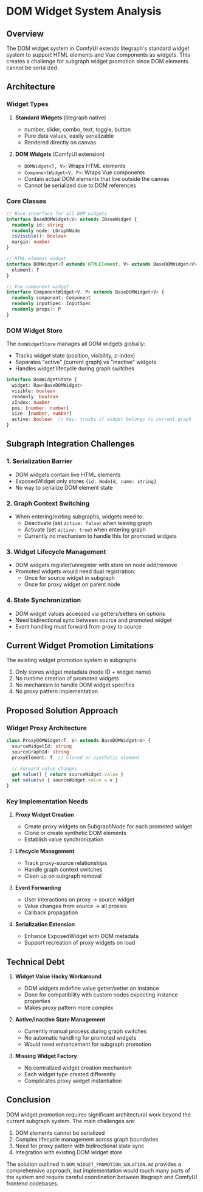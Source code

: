 # DOM Widget System Analysis

## Overview

The DOM widget system in ComfyUI extends litegraph's standard widget system to support HTML elements and Vue components as widgets. This creates a challenge for subgraph widget promotion since DOM elements cannot be serialized.

## Architecture

### Widget Types

1. **Standard Widgets** (litegraph native)
   - number, slider, combo, text, toggle, button
   - Pure data values, easily serializable
   - Rendered directly on canvas

2. **DOM Widgets** (ComfyUI extension)
   - `DOMWidget<T, V>`: Wraps HTML elements
   - `ComponentWidget<V, P>`: Wraps Vue components
   - Contain actual DOM elements that live outside the canvas
   - Cannot be serialized due to DOM references

### Core Classes

```typescript
// Base interface for all DOM widgets
interface BaseDOMWidget<V> extends IBaseWidget {
  readonly id: string
  readonly node: LGraphNode
  isVisible(): boolean
  margin: number
}

// HTML element widget
interface DOMWidget<T extends HTMLElement, V> extends BaseDOMWidget<V> {
  element: T
}

// Vue component widget
interface ComponentWidget<V, P> extends BaseDOMWidget<V> {
  readonly component: Component
  readonly inputSpec: InputSpec
  readonly props?: P
}
```

### DOM Widget Store

The `domWidgetStore` manages all DOM widgets globally:
- Tracks widget state (position, visibility, z-index)
- Separates "active" (current graph) vs "inactive" widgets
- Handles widget lifecycle during graph switches

```typescript
interface DomWidgetState {
  widget: Raw<BaseDOMWidget>
  visible: boolean
  readonly: boolean
  zIndex: number
  pos: [number, number]
  size: [number, number]
  active: boolean  // Key: tracks if widget belongs to current graph
}
```

## Subgraph Integration Challenges

### 1. Serialization Barrier
- DOM widgets contain live HTML elements
- ExposedWidget only stores `{id: NodeId, name: string}`
- No way to serialize DOM element state

### 2. Graph Context Switching
- When entering/exiting subgraphs, widgets need to:
  - Deactivate (set `active: false`) when leaving graph
  - Activate (set `active: true`) when entering graph
  - Currently no mechanism to handle this for promoted widgets

### 3. Widget Lifecycle Management
- DOM widgets register/unregister with store on node add/remove
- Promoted widgets would need dual registration:
  - Once for source widget in subgraph
  - Once for proxy widget on parent node

### 4. State Synchronization
- DOM widget values accessed via getters/setters on options
- Need bidirectional sync between source and promoted widget
- Event handling must forward from proxy to source

## Current Widget Promotion Limitations

The existing widget promotion system in subgraphs:
1. Only stores widget metadata (node ID + widget name)
2. No runtime creation of promoted widgets
3. No mechanism to handle DOM widget specifics
4. No proxy pattern implementation

## Proposed Solution Approach

### Widget Proxy Architecture
```typescript
class ProxyDOMWidget<T, V> extends BaseDOMWidget<V> {
  sourceWidgetId: string
  sourceGraphId: string
  proxyElement: T  // Cloned or synthetic element
  
  // Forward value changes
  get value() { return sourceWidget.value }
  set value(v) { sourceWidget.value = v }
}
```

### Key Implementation Needs

1. **Proxy Widget Creation**
   - Create proxy widgets on SubgraphNode for each promoted widget
   - Clone or create synthetic DOM elements
   - Establish value synchronization

2. **Lifecycle Management**
   - Track proxy-source relationships
   - Handle graph context switches
   - Clean up on subgraph removal

3. **Event Forwarding**
   - User interactions on proxy → source widget
   - Value changes from source → all proxies
   - Callback propagation

4. **Serialization Extension**
   - Enhance ExposedWidget with DOM metadata
   - Support recreation of proxy widgets on load

## Technical Debt

1. **Widget Value Hacky Workaround**
   - DOM widgets redefine value getter/setter on instance
   - Done for compatibility with custom nodes expecting instance properties
   - Makes proxy pattern more complex

2. **Active/Inactive State Management**
   - Currently manual process during graph switches
   - No automatic handling for promoted widgets
   - Would need enhancement for subgraph promotion

3. **Missing Widget Factory**
   - No centralized widget creation mechanism
   - Each widget type created differently
   - Complicates proxy widget instantiation

## Conclusion

DOM widget promotion requires significant architectural work beyond the current subgraph system. The main challenges are:
1. DOM elements cannot be serialized
2. Complex lifecycle management across graph boundaries
3. Need for proxy pattern with bidirectional state sync
4. Integration with existing DOM widget store

The solution outlined in `DOM_WIDGET_PROMOTION_SOLUTION.md` provides a comprehensive approach, but implementation would touch many parts of the system and require careful coordination between litegraph and ComfyUI frontend codebases.